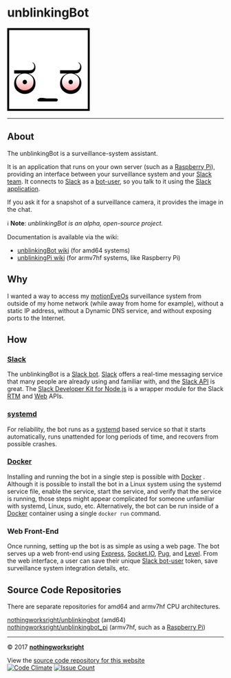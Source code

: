 # unblinkingBot  

![Logo](img/unblinkingbot_192x192.png)  

___

## About  

The unblinkingBot is a surveillance-system assistant.  

It is an application that runs on your own server (such as a [Raspberry Pi](https://www.raspberrypi.org/products/)), providing an interface between your surveillance system and your [Slack team](https://get.slack.help/hc/en-us/articles/115004071768). It connects to [Slack](https://slack.com/) as a [bot-user](https://api.slack.com/bot-users), so you talk to it using the [Slack application](https://get.slack.help/hc/en-us/articles/201746897-Slack-apps-for-computers-phones-tablets).  

If you ask it for a snapshot of a surveillance camera, it provides the image in the chat.  

:information_source: **Note**: *unblinkingBot is an alpha, open-source project.*  

Documentation is available via the wiki:
- [unblinkingBot wiki](https://github.com/nothingworksright/unblinkingbot/wiki) (for amd64 systems)  
- [unblinkingPi wiki](https://github.com/nothingworksright/unblinkingbot_pi/wiki) (for armv7hf systems, like Raspberry Pi)  

## Why  

I wanted a way to access my [motionEyeOs](https://github.com/ccrisan/motioneyeos/wiki) surveillance system from outside of my home network (while away from home for example), without a static IP address, without a Dynamic DNS service, and without exposing ports to the Internet.  

## How  

### [Slack](https://slack.com/)  

The unblinkingBot is a [Slack bot](https://api.slack.com/bot-users). [Slack](https://github.com/slackhq) offers a real-time messaging service that many people are already using and familiar with, and the [Slack API](https://api.slack.com/) is great. The [Slack Developer Kit for Node.js](https://slackapi.github.io/node-slack-sdk/) is a wrapper module for the Slack [RTM](https://api.slack.com/rtm) and [Web](https://api.slack.com/web) APIs.  

### [systemd](https://github.com/systemd/systemd)  

For reliability, the bot runs as a [systemd](https://github.com/systemd/systemd) based service so that it starts automatically, runs unattended for long periods of time, and recovers from possible crashes.  

### [Docker](https://github.com/docker)  

Installing and running the bot in a single step is possible with [Docker](https://github.com/docker) . Although it is possible to install the bot in a Linux system using the systemd service file, enable the service, start the service, and verify that the service is running, those steps might appear complicated for someone unfamiliar with systemd, Linux, sudo, etc. Alternatively, the bot can be run inside of a [Docker](https://github.com/docker) container using a single ```docker run``` command.  

### Web Front-End  

Once running, setting up the bot is as simple as using a web page. The bot serves up a web front-end using [Express](https://github.com/expressjs/express/), [Socket.IO](https://github.com/socketio/socket.io), [Pug](https://github.com/pugjs/pug), and [Level](https://github.com/Level/level). From the web interface, a user can save their unique [Slack bot-user](https://api.slack.com/bot-users) token, save surveillance system integration details, etc.  

## Source Code Repositories  

There are separate repositories for amd64 and armv7hf CPU architectures.  

[nothingworksright/unblinkingbot](https://github.com/nothingworksright/unblinkingbot) (amd64)  
[nothingworksright/unblinkingbot_pi](https://github.com/nothingworksright/unblinkingbot_pi) (armv7hf, such as a [Raspberry Pi](https://www.raspberrypi.org/products/))  

___

&copy; 2017 [__nothingworksright__](https://github.com/nothingworksright)  

View the [source code repository for this website](https://github.com/nothingworksright/unblinkingbot_website)  
[![Code Climate](https://codeclimate.com/github/nothingworksright/unblinkingbot_website/badges/gpa.svg)](https://codeclimate.com/github/nothingworksright/unblinkingbot_website) [![Issue Count](https://codeclimate.com/github/nothingworksright/unblinkingbot_website/badges/issue_count.svg)](https://codeclimate.com/github/nothingworksright/unblinkingbot_website)  
